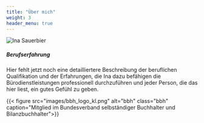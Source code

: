 ```yaml
---
title: "Über mich"
weight: 3
header_menu: true
---
```


![Ina Sauerbier](images/Ina.png)

##### Berufserfahrung

Hier fehlt jetzt noch eine detailliertere Beschreibung der beruflichen Qualifikation und der Erfahrungen,
die Ina dazu befähigen die Bürodienstleistungen professionell durchzuführen und jeder Person, die das hier liest,
ein gutes Gefühl zu geben.

{{< figure src="images/bbh_logo_kl.png" 
           alt="bbh" 
           class="bbh" 
           caption="Mitglied im Bundesverband selbständiger Buchhalter und Bilanzbuchhalter">}}

